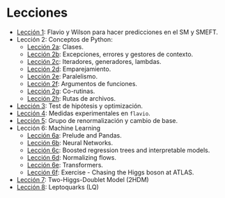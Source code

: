 # Lecciones

* [Lección 1](01.ipynb): Flavio y Wilson para hacer predicciones en el SM y SMEFT.
* Lección 2: Conceptos de Python:
  * [Lección 2a](02.ipynb): Clases.
  * [Lección 2b](02b.ipynb): Excepciones, errores y gestores de contexto.
  * [Lección 2c](02c.ipynb): Iteradores, generadores, lambdas.
  * [Lección 2d](02d.ipynb): Emparejamiento.
  * [Lección 2e](02e.ipynb): Paralelismo.
  * [Lección 2f](02f.ipynb): Argumentos de funciones.
  * [Lección 2g](02g.ipynb): Co-rutinas.
  * [Lección 2h](02h.ipynb): Rutas de archivos.
* [Lección 3](03.ipynb): Test de hipótesis y optimización.
* [Lección 4](04.ipynb): Medidas experimentales en `flavio`.
* [Lección 5](05.ipynb): Grupo de renormalización y cambio de base.
* Lección 6: Machine Learning
    * [Lección 6a](06a.ipynb): Prelude and Pandas.
    * [Lección 6b](06b.ipynb): Neural Networks.
    * [Lección 6c](06c.ipynb): Boosted regression trees and interpretable models.
    * [Lección 6d](06d.ipynb): Normalizing flows.
    * [Lección 6e](06e.ipynb): Transformers.
    * [Lección 6f](06f.ipynb): Exercise - Chasing the Higgs boson at ATLAS.
* [Lección 7](07.ipynb): Two-Higgs-Doublet Model (2HDM)
* [Lección 8](08.ipynb): Leptoquarks (LQ)
